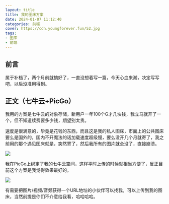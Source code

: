 ```yaml
---
layout: title
title: 我的图床方案
date: 2024-01-07 11:12:40
categories: 前端
cover: https://cdn.youngforever.fun/52.jpg
tags: 
- 图床
- 前端
---
```


## 前言

属于补档了，两个月前就搞好了，一直没想着写一篇，今天心血来潮，决定写写吧，以后没准用得到。

## 正文（七牛云+PicGo）

我用的方案是七牛云的对象存储，新用户一年100个G才几块钱，我立马就开了一个，但不知道续费要多少钱，期望别太贵。

速度是很满意的，毕竟是花钱的东西，而且这是我的私人图床，市面上的公共图床要么是国外的，国内不开魔法的话加载速度超级慢，要么没开几个月就寄了，我之前用的那个遇见图床就是，突然寄了，然后我所有的图片就全没了，直接崩溃。

![](http://cdn.youngforever.fun/QQ图片20240107112231.png)



我在PicGo上绑定了我的七牛云空间，这样平时上传的时候就相当方便了，反正目前这个方案是我觉得效果最好的。

![](http://cdn.youngforever.fun/QQ图片20240107112253.png)

有需要把图片/视频/音频获得一个URL地址的小伙伴可以找我，可以上传到我的图床，当然前提是你们不介意给我看，哈哈哈哈。





